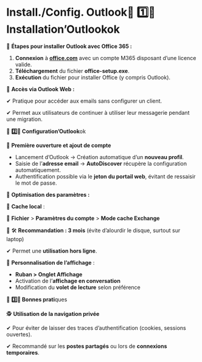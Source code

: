 # Install./Config. Outlook🔹 **1️⃣️⃣️ Installation’Outlook**ok

📌 **Étapes pour installer Outlook avec Office 365 :**

1.  **Connexion** à [**office.com**](https://www.office.com/) avec un compte M365 disposant d’une licence valide.
2.  **Téléchargement** du fichier **office-setup.exe**.
3.  **Exécution** du fichier pour installer Office (y compris Outlook).

📌 **Accès via Outlook Web :**

✔ Pratique pour accéder aux emails sans configurer un client.

✔ Permet aux utilisateurs de continuer à utiliser leur messagerie pendant une migration.



🔹 **2️⃣️⃣️ Configuration’Outlook**ok

📌 **Première ouverture et ajout de compte**

- Lancement d’Outlook → Création automatique d’un **nouveau profil**.
- Saisie de l’**adresse email** → **AutoDiscover** récupère la configuration automatiquement.
- Authentification possible via le **jeton du portail web**, évitant de ressaisir le mot de passe.



📌 **Optimisation des paramètres :**

📂 **Cache local** :

🔹 **Fichier** > **Paramètres du compte** > **Mode cache Exchange**

🔹 🛠 **Recommandation : 3 mois** (évite d’alourdir le disque, surtout sur laptop)

✔ Permet une **utilisation hors ligne**.

🎨 **Personnalisation de l’affichage** :

- **Ruban > Onglet Affichage**
- Activation de l’**affichage en conversation**
- Modification du **volet de lecture** selon préférence



🔹 **3️⃣️⃣️ Bonnes prati**ques

🕵️ **Utilisation de la navigation privée**

✔ Pour éviter de laisser des traces d’authentification (cookies, sessions ouvertes).

✔ Recommandé sur les **postes partagés** ou lors de **connexions temporaires**.
